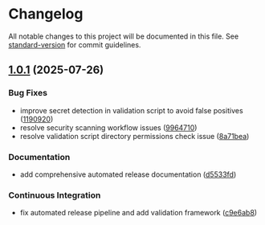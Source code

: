 # Changelog

All notable changes to this project will be documented in this file. See [standard-version](https://github.com/conventional-changelog/standard-version) for commit guidelines.

## [1.0.1](https://github.com/charles-adedotun/claude-code-sub-agents/compare/v1.0.0...v1.0.1) (2025-07-26)

### Bug Fixes

* improve secret detection in validation script to avoid false positives ([1190920](https://github.com/charles-adedotun/claude-code-sub-agents/commit/11909204e015a242eab8bf9b17a0f89922c7df27))
* resolve security scanning workflow issues ([9964710](https://github.com/charles-adedotun/claude-code-sub-agents/commit/9964710d1aae87b05a292137dbae50937c2b44d3))
* resolve validation script directory permissions check issue ([8a71bea](https://github.com/charles-adedotun/claude-code-sub-agents/commit/8a71bea9b1acdd200dca78e265ca620f43ca308d))

### Documentation

* add comprehensive automated release documentation ([d5533fd](https://github.com/charles-adedotun/claude-code-sub-agents/commit/d5533fdfe05c0e773f7213ea03b9f1fb66dcc6a7))

### Continuous Integration

* fix automated release pipeline and add validation framework ([c9e6ab8](https://github.com/charles-adedotun/claude-code-sub-agents/commit/c9e6ab833486559797d06def01073c2fa8dbdaa9))
